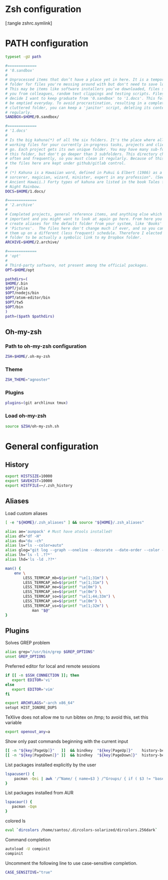 # Zsh configuration

[:tangle zshrc.symlink]

# PATH configuration
```sh
typeset -gU path

#=============
# '0.sandbox'
#
# Unprocessed items that don’t have a place yet in here. It is a temporary
# folder for files you're messing around with but don't need to save long-term.
# This may be items like software installers you’ve downloaded, files sent to
# you from colleagues, random text clippings and testing scripts. Files I
# decide I want to keep graduate from '0.sandbox' to '1.docs'. This folder must
# be emptied everyday. To avoid procrastination, resulting in a completely
# cluttered folder, you can keep a 'janitor' script, deleting its contents
# regularly.
SANDBOX=$HOME/0.sandbox/

#=============
# '1.docs'
#
# Is the big kahuna(*) of all the six folders. It's the place where all the
# working files for your currently in-progress tasks, projects and clients
# go. Each project gets its own unique folder. You may have many sub-folders in
# this folder, but don't go deeper than 3 subfolders. This directory changes
# often and frequently, so you must clean it regularly. Because of this most of
# the files here are kept under github/gitlab control.
#
# (*) Kahuna is a Hawaiian word, defined in Pukui & Elbert (1986) as a "priest,
# sorcerer, magician, wizard, minister, expert in any profession". (See also
# Ancient Hawaii.) Forty types of kahuna are listed in the book Tales from the
# Night Rainbow.
DOCS=$HOME/1.docs/

#=============
# '2.archive'
#
# Completed projects, general reference items, and anything else which is
# important and you might want to look at again go here. From here you can
# create aliases for the default folder from your system, like 'Books' or
# 'Pictures'.  The files here don't change much if ever, and so you can back
# them up on a different (less frequent) schedule. Therefore I elected this
# folder to be actually a symbolic link to my Dropbox folder.
ARCHIVE=$HOME/2.archive/

#=============
# 'opt'
#
# Third-party software, not present among the official packages.
OPT=$HOME/opt

pathdirs=(
$HOME/.bin
$OPT/julia
$OPT/nodejs/bin
$OPT/atom-editor/bin
$OPT/tw5
$OPT/bin
)
path=($path $pathdirs)
```

## Oh-my-zsh
### Path to oh-my-zsh configuration
```sh
ZSH=$HOME/.oh-my-zsh
```

### Theme
```sh
ZSH_THEME="agnoster"
```

### Plugins
```sh
plugins=(git archlinux tmux)
```

### Load oh-my-zsh
```sh
source $ZSH/oh-my-zsh.sh
```

# General configuration
## History
```sh
export HISTSIZE=10000
export SAVEHIST=10000
export HISTFILE=~/.zsh_history
```

## Aliases
Load custom aliases
```sh
[ -e "${HOME}/.zsh_aliases" ] && source "${HOME}/.zsh_aliases"
```

```sh
alias ae='aunpack' # Must have atools installed!
alias df="df -H"
alias du="du -ch"
alias ls="ls --color=auto"
alias glog="git log --graph --oneline --decorate --date-order --color --boundary"
alias lh='ls -l .??*'
alias lhd='ls -ld .??*'

man() {
    env \
        LESS_TERMCAP_mb=$(printf "\e[1;31m") \
        LESS_TERMCAP_md=$(printf "\e[1;31m") \
        LESS_TERMCAP_me=$(printf "\e[0m") \
        LESS_TERMCAP_se=$(printf "\e[0m") \
        LESS_TERMCAP_so=$(printf "\e[1;44;33m") \
        LESS_TERMCAP_ue=$(printf "\e[0m") \
        LESS_TERMCAP_us=$(printf "\e[1;32m") \
            man "$@"
}
```

## Plugins
Solves GREP problem
```sh
alias grep="/usr/bin/grep $GREP_OPTIONS"
unset GREP_OPTIONS
```

Preferred editor for local and remote sessions
```sh
if [[ -n $SSH_CONNECTION ]]; then
   export EDITOR='vi'
else
   export EDITOR='vim'
fi
```

```sh
export ARCHFLAGS="-arch x86_64"
setopt HIST_IGNORE_DUPS
```

TeXlive does not allow me to run bibtex
on /tmp; to avoid this, set this variable
```sh
export openout_any=a
```

Show only past commands beginning with the current input
```sh
[[ -n "${key[PageUp]}"   ]]  && bindkey  "${key[PageUp]}"    history-beginning-search-backward
[[ -n "${key[PageDown]}" ]]  && bindkey  "${key[PageDown]}"  history-beginning-search-forward
```

List packages installed explicitly by the user
```sh
lspacuser() {
    pacman -Qei | awk '/^Name/ { name=$3 } /^Groups/ { if ( $3 != "base" && $3 != "base-devel" ) { print name } }'
}
```

List packages installed from AUR
```sh
lspacaur() {
   pacman -Qqm
}
```

colored ls
```sh
eval `dircolors /home/santos/.dircolors-solarized/dircolors.256dark`
```

Command completion
```sh
autoload -U compinit
compinit
```

Uncomment the following line to use case-sensitive completion.
```sh
CASE_SENSITIVE="true"
```
